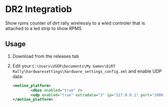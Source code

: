 # DR2 Integratiob

Show rpms counter of dirt rally wirelessly to a wled controler that is attached to a led strip to show RPMS

## Usage

1. Download from the releases tab

2. Edit your `C:\Users\USER\Documents\My Games\DiRT Rally\hardwaresettings\hardware_settings_config.xml` and enable UDP data:

    ```xml
    <motion_platform>
            <dbox enabled="true" />
            <udp enabled="true" extradata="3" ip="127.0.0.1" port="10001" delay="1" />
    </motion_platform>
    ```
